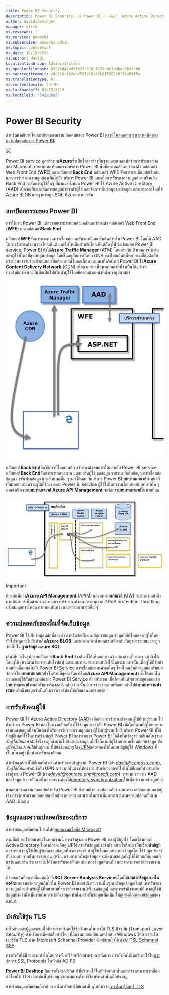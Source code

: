 ```yaml
---
title: Power BI Security
description: Power BI Security. วิธี Power BI เกี่ยวข้องกับ Azure Active Directory และบริการอื่น ๆ ของ Azure หัวข้อนี้ยังมีลิงก์ไปยังเอกสารทางเทคนิคที่ใส่รายละเอียดมากขึ้น
author: davidiseminger
manager: kfile
ms.reviewer: ''
ms.service: powerbi
ms.subservice: powerbi-admin
ms.topic: conceptual
ms.date: 10/15/2018
ms.author: davidi
LocalizationGroup: Administration
ms.openlocfilehash: 83273d42ed27523c618cf229c0c3a0bec7b82cb6
ms.sourcegitcommit: c8c126c1b2ab4527a16a4fb8f5208e0f7fa5ff5a
ms.translationtype: HT
ms.contentlocale: th-TH
ms.lasthandoff: 01/15/2019
ms.locfileid: "54292855"
---
```

# <a name="power-bi-security"></a>Power BI Security
สำหรับคำอธิบายโดยละเอียดของความปลอดภัยของ Power BI [ดาวน์โหลดเอกสารทางเทคนิคของความปลอดภัยของ Power BI:](http://go.microsoft.com/fwlink/?LinkId=829185)

[![](media/service-admin-power-bi-security/pbi_security_01.png)](http://go.microsoft.com/fwlink/?LinkId=829185)

Power BI service ถูกสร้างบน**Azure**ซึ่งเป็นโครงสร้างพื้นฐานและแพลตฟอร์มการประมวลผล ชอง Microsoft cloud สถาปัตยกรรมบริการ Power BI นั้นยึดตามคลัสเตอร์สองตัว คลัสเตอร์ Web Front End (**WFE**) และคลัสเตอร์**Back End** คลัสเตอร์ WFE จัดการการเชื่อมต่อเริ่มต้นและการรับรองความถูกต้องเพื่อไปยัง บริการ Power BI และเมื่อการรับรองความถูกต้องเสร็จแล้ว Back End จะจัดการผู้ใช้อื่นๆ ที่ตามมาทั้งหมด Power BI ใช้ Azure Active Directory (AAD) เพื่อจัดเก็บและจัดการข้อมูลประจำตัวผู้ใช้ และจัดการเก็บข้อมูลของข้อมูลและเมตาดาต้าโดยใช้ Azure BLOB และฐานข้อมูล SQL Azure ตามลำดับ

## <a name="power-bi-architecture"></a>สถาปัตยกรรมของ Power BI
การใช้งาน Power BI แต่ละรายการประกอบด้วยคลัสเตอร์สองตัว คลัสเตอร์ Web Front End (**WFE**) และคลัสเตอร์**Back End**

คลัสเตอร์**WFE**จัดการกระบวนการเชื่อมต่อและรับรองตัวตนเริ่มต้นสำหรับ Power BI โดยใช้ AAD ในการรับรองตัวตนของไคลเอ็นต์ และใส่โทเค็นสำหรับไคลเอ็นต์ถัดๆไป ซึ่งเชื่อมต่อ Power BI service. Power BI ยังใช้**Azure Traffic Manager** (ATM) โดยตรงกับปริมาณการใช้งานของผู้ใช้ที่ใกล้ที่สุดกับศูนย์ข้อมูล โดยขึ้นอยู่กับการบันทึก DNS ของไคลเอ็นต์ที่พยายามเชื่อมต่อกับกระบวนการรับรองตัวตนและเมื่อต้องดาวน์โหลดเนื้อหาแบบคงที่หรือไฟล์ Power BI ใช้**Azure Content Delivery Network** (CDN) เพื่อแจกจ่ายเนื้อหาแบบคงที่ที่จำเป็นได้อย่างมีประสิทธิภาพ และบันทึกเป็นไฟล์ในตัวผู้ใช้โดยยึดตามตำแหน่งที่ตั้งทางภูมิศาสตร์

![](media/service-admin-power-bi-security/pbi_security_v2_wfe.png)

คลัสเตอร์**Back End**คือวิธีการที่ไคลเอนต์การรับรองตัวตนแล้วโต้ตอบกับ Power BI service คลัสเตอร์**Back End**จัดการการแสดงภาพ แดชบอร์ดผู้ใช้ ชุดข้อมูล รายงาน ที่เก็บข้อมูล การเชื่อมต่อข้อมูล การรีเฟรชข้อมูล และลักษณะอื่น ๆ ของโต้ตอบกับบริการ Power BI **บทบาทเกตเวย์**ทำหน้าที่เป็นเกตเวย์ระหว่างผู้ใช้ที่ร้องขอและ Power BI service ผู้ใช้ไม่ได้ทำงานโดยตรงกับบทบาทใด ๆ นอกเหนือจาก**บทบาทเกตเวย์** **Azure API Management** จะจัดการ**บทบาทเกตเวย์**ในท้ายที่สุด

![](media/service-admin-power-bi-security/pbi_security_v2_backend_updated.png)

> [!IMPORTANT]
> ต้องบันทึกว่า**Azure API Management** (APIM) และบทบาท**เกตเวย์** (GW) จะสามารถเข้าถึงผ่านอินเทอร์เน็ตสาธารณะ พวกเขาให้รับรองตัวตน การอนุญาต DDoS protection Throttling ปรับสมดุลการโหลด กำหนดเส้นทาง และความสามารถอื่น ๆ
> 
> 

## <a name="data-storage-security"></a>ความปลอดภัยของพื้นที่จัดเก็บข้อมูล
Power BI ใช้เก็บข้อมูลหลักที่สองตัว สำหรับจัดเก็บและจัดการข้อมูล ข้อมูลที่อัปโหลดจากผู้ใช้โดยทั่วไปจะถูกส่งไปยังตัวเก็บ**Azure BLOB** และเมตาดาต้าทั้งหมดเช่นเดียวกับวัตถุของระบบเองจะถูกจัดเก็บใน **ฐานข้อมูล azure SQL**

เส้นไข่ปลาในรูปภาพคลัสเตอร์**Back-End** ข้างต้น ชี้ให้เห็นขอบระหว่างสองส่วนที่สามารถเข้าถึงได้โดยผู้ใช้ (ทางด้านซ้ายของเส้นไข่ปลา) และบทบาทจะสามารถเข้าถึงได้โดยระบบเท่านั้น เมื่อผู้ใช้ที่รับตัวตนแล้วเชื่อมต่อไปยัง Power BI Service การเชื่อมต่อและคำขอใดๆ โดยไคลเอ็นต์จะถูกยอมรับและจัดการโดย**บทบาทเกตเวย์** (ในท้ายที่สุดจะจัดการโดย**Azure API Management**) ซึ่งโต้ตอบในนามของผู้ใช้กับส่วนเหลือของ Power BI Service ตัวอย่างเช่น เมื่อไคลเอ็นต์พยายามดูแดชบอร์ด **บทบาทเกตเวย์**จะยอมรับการร้องขอดังกล่าวจาก นั้นส่งการร้องขอแบบเพื่อแยกกันไปยัง**บทบาทงานนำเสนอ** เพื่อดึงข้อมูลจำเป็นที่เบราว์เซอร์ต้องใช้เพื่อแสดงแดชบอร์ด

## <a name="user-authentication"></a>การรับตัวตนผู้ใช้
Power BI ใช้ Azure Active Directory ([AAD](http://azure.microsoft.com/services/active-directory/)) เมื่อต้องการรับรองตัวตอนผู้ใช้ที่เข้าสู่ระบบ ไปยังบริการ Power BI และในทางกลับกลับ ก็ใช้ข้อมูลประจำตัว Power BI เมื่อใดก็ตามที่ผู้ใช้พยายามเข้าแหล่งข้อมูลที่จำเป็นต้องได้รับการรับรองความถูกต้อง ผู้ใช้เข้าสู่ระบบไปยังบริการ Power BI ที่ใช้ที่อยู่อีเมลที่ใช้ในการสร้างบัญชี Power BI ของพวกเขา Power BI ใช้สิ่งนั้นเข้าสู่ระบบอีเมลในฐานะ*ชื่อผู้ใช้ที่มีผลบังคับใช้*ซึ่งจะถูกส่งผ่านไปยังแหล่งข้อมูล เมื่อใดก็ตามที่ผู้ใช้พยายามเชื่อมต่อกับข้อมูล *ชื่อผู้ใช้ที่มีผลบังคับใช้*นั้นถูกแมปไปยัง*ชื่อหลักผู้ใช้* ([UPN](https://msdn.microsoft.com/library/windows/desktop/aa380525\(v=vs.85\).aspx)และตกลงใช้โดเมนบัญชีผู้ใช้ Windows ที่เชื่อมโยงอยู่ เพื่อทำการรับรองตัวตน

สำหรับองค์กรที่ใช้อีเมลที่ทำงานสำหรับการเข้าสู่ระบบ Power BI (เช่น<em>david@contoso.com</em>), *ชื่อผู้ใช้ที่มีผลบังคับใช้*กับ UPN การแมปนั้นตรงไปตรงมา สำหรับองค์กรที่ไม่ได้ใช้อีเมลที่ทำงานเพื่อเข้าสู่ระบบ Power BI (เช่น<em>david@contoso.onmicrosoft.com</em>) การแมประหว่าง AAD และข้อมูลประจำตัวภายในองค์กรจะต้องใช้[directory synchronization](https://technet.microsoft.com/library/jj573653.aspx)ให้เพื่อทำงานอย่างถูกต้อง

แพลตฟอร์มความปลอดภัยสำหรับ Power BI ยังรวมถึงความปลอดภัยของสภาพแวดล้อมแบบหลายผู้เช่า การรักษาความปลอดภัยเครือข่าย และความสามารถในการเพิ่มมาตรการด้านความปลอดภัยตาม AAD เพิ่มเติม

## <a name="data-and-service-security"></a>ข้อมูลและความปลอดภัยของบริการ
สำหรับข้อมูลเพิ่มเติม โปรดไปที่[ศูนย์ความเชื่อถือ Microsoft](https://www.microsoft.com/trustcenter)

ตามที่อธิบายไว้ก่อนหน้าในบทความนี้ การเข้าสู่ระบบ Power BI ของผู้ใช้ถูกใช้ โดยเซิร์ฟเวอร์ Active Directory ในองค์กรจะจับคู่ UPN สำหรับข้อมูลประจำตัว อย่างไรก็ตาม เป็นเรื่อง**สำคัญ**ที่ควรทราบว่า ผู้ใช้เป็นผู้รับผิดชอบข้อมูลที่พวกเขาแชร์ ถ้าผู้ใช้เชื่อมต่อกับแหล่งข้อมูลโดยใช้ข้อมูลประจำตัวของเขา จากนั้นการรายงาน (หรือแดชบอร์ด หรือชุดข้อมูล) จะยึดตามข้อมูลทีผู้ใช้ใช้ร่วมกับบุคคลที่แชร์แดชบอร์ด ซึ่งเขาจะไม่ได้รับการรับรองตัวตนกับแหล่งข้อมูลต้นฉบับ และจะสามารถเข้าถึงรายงานได้

มีข้อยกเว้นคือการเชื่อมต่อไปยัง**SQL Server Analysis Services**โดยใช้**เกตเวย์ข้อมูลภายในองค์กร** แดชบอร์ดจะถูกเก็บไว้ใน Power BI แต่เข้าถึงรายงานพื้นฐานหรือชุดข้อมูลเริ่มต้นการรับรองความถูกต้องสำหรับผู้ใช้ที่พยายามที่จะเข้าถึงรายงาน(หรือชุดข้อมูล) และการเข้าถึงจะอนุมัติ หากผู้ใช้มีข้อมูลประจำตัวเพียงพอในการเข้าถึงข้อมูลเท่านั้น สำหรับข้อมูลเพิ่มเติม ให้ดู[เจาะลึกเกตเวย์ข้อมูลขององค์กร](service-gateway-onprem-indepth.md)

## <a name="enforcing-tls-version-usage"></a>บังคับใช้รุ่น TLS

เครือข่ายและผู้ดูแลระบบไอทีสามารถบังคับใช้ข้อกำหนดในการใช้ TLS ปัจจุบัน (Transport Layer Security) สำหรับการติดต่อสื่อสารใดๆ ที่มีความปลอดภัยบนเครือข่าย Windows ให้การรองรับเวอร์ชัน TLS ผ่าน Microsoft Schannel Provider ดัง[อธิบายไว้ในหัวข้อ TSL Schannel SSP](https://docs.microsoft.com/windows/desktop/SecAuthN/protocols-in-tls-ssl--schannel-ssp-)

การบังคับใช้นี้สามารถทำได้โดยการตั้งค่ารีจิสทรีคีย์สำหรับการจัดการ การบังคับใช้ได้อธิบายไว้ใน[การจัดการ SSL Protocols ในหัวข้อ AD FS](https://docs.microsoft.com/windows-server/identity/ad-fs/operations/manage-ssl-protocols-in-ad-fs) 

**Power BI Desktop** ยึดการตั้งค่าคีย์รีจิสทรีที่อธิบายไว้ในหัวข้อเหล่านั้นและสร้างเฉพาะการเชื่อมต่อโดยใช้ TLS เวอร์ชันที่ได้รับอนุญาตตามการตั้งค่ารีจิสทรีเหล่านั้นเมื่อปรากฏ

สำหรับข้อมูลเพิ่มเติมเกี่ยวกับการตั้งค่ารีจิสทรีคีย์เหล่านี้ ดูได้ที่หัวข้อ[การตั้งค่ารีจิสทรี TLS](https://docs.microsoft.com/windows-server/security/tls/tls-registry-settings)

